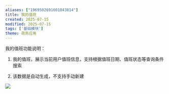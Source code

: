 ```yaml
---
aliases: ["1969502691601043814"]
title: 我的值班
created: 2025-07-15
modified: 2025-07-15
tags: ['基础模块']
theme: 政务应用
---
```


我的值班功能说明：

1.  我的值班，展示当前用户值班信息，支持根据值班日期、值班状态等查询条件搜索

2.  该数据是自动生成，不支持手动新建

![](https://myhelpdoc.oss-cn-heyuan.aliyuncs.com/mdimages/d25bcd95c9b4fa09a131cdf2c740bf8d.jpg)